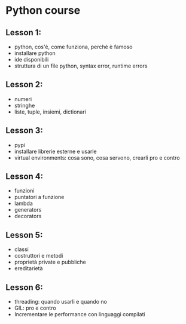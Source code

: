 
# Python course

## Lesson 1:
 - python, cos'è, come funziona, perchè è famoso
 - installare python
 - ide disponibili
 - struttura di un file python, syntax error, runtime errors

## Lesson 2:
 - numeri
 - stringhe
 - liste, tuple, insiemi, dictionari

## Lesson 3:
 - pypi
 - installare librerie esterne e usarle
 - virtual environments: cosa sono, cosa servono, crearli pro e contro


## Lesson 4:
 - funzioni
 - puntatori a funzione
 - lambda
 - generators
 - decorators

## Lesson 5:
 - classi
 - costruttori e metodi
 - proprietà private e pubbliche
 - ereditarietà

## Lesson 6:
 - threading: quando usarli e quando no
 - GIL: pro e contro
 - Incrementare le performance con linguaggi compilati